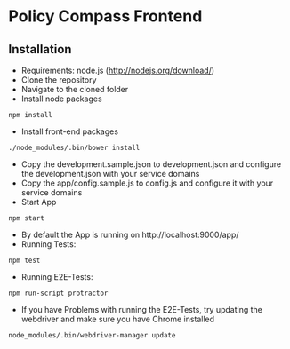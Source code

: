 # Policy Compass Frontend

## Installation

* Requirements: node.js (http://nodejs.org/download/)
* Clone the repository
* Navigate to the cloned folder
* Install node packages
```
npm install
```
* Install front-end packages
```
./node_modules/.bin/bower install
```
* Copy the development.sample.json to development.json and configure the development.json with your service domains
* Copy the app/config.sample.js to config.js and configure it with your service domains
* Start App
```
npm start
```
* By default the App is running on http://localhost:9000/app/
* Running Tests:
```
npm test
```
* Running E2E-Tests:
```
npm run-script protractor
```
* If you have Problems with running the E2E-Tests, try updating the webdriver and make sure you have Chrome installed
```
node_modules/.bin/webdriver-manager update
```
